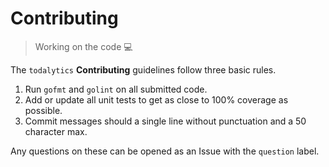 # Contributing

> Working on the code 💻

The `todalytics` **Contributing** guidelines follow three basic rules.

1. Run `gofmt` and `golint` on all submitted code.  
2. Add or update all unit tests to get as close to 100% coverage as possible.  
3. Commit messages should a single line without punctuation and a 50 character max.  

Any questions on these can be opened as an Issue with the `question` label.  